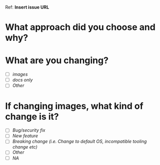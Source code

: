 Ref: **Insert issue URL**

# What approach did you choose and why?

# What are you changing?

<!-- Select one option. -->
- [ ] *images* <!-- (`target:images`) -->
- [ ] *docs only* <!-- (`target:docs-only`) -->
- [ ] *Other* <!-- (`target:other`) -->

# If changing images, what kind of change is it?

<!-- Select one option. -->
- [ ] *Bug/security fix* <!-- (`change:bugfix`) -->
- [ ] *New feature* <!-- (`change:feature`) -->
- [ ] *Breaking change (i.e. Change to default OS, incompatible tooling change etc)* <!-- (`change:breaking`) -->
- [ ] *Other* <!-- (`change:other`) -->
- [ ] *NA* <!-- (`change:na`) -->
